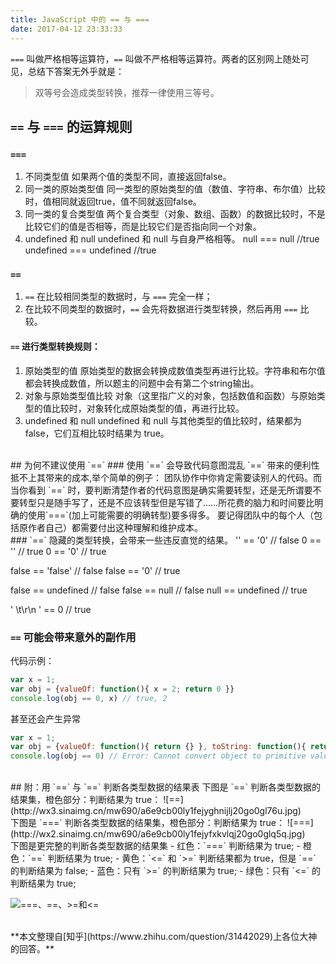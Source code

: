 ```yaml
---
title: JavaScript 中的 == 与 ===
date: 2017-04-12 23:33:33
---
```


`===` 叫做严格相等运算符，`==` 叫做不严格相等运算符。两者的区别网上随处可见，总结下答案无外乎就是：
>双等号会造成类型转换，推荐一律使用三等号。

<!--more-->

## `==` 与 `===` 的运算规则
### `===`
1. 不同类型值
如果两个值的类型不同，直接返回false。
2. 同一类的原始类型值
同一类型的原始类型的值（数值、字符串、布尔值）比较时，值相同就返回true，值不同就返回false。
3. 同一类的复合类型值
两个复合类型（对象、数组、函数）的数据比较时，不是比较它们的值是否相等，而是比较它们是否指向同一个对象。
4. undefined 和 null
undefined 和 null 与自身严格相等。
null === null  //true
undefined === undefined  //true

### `==`
1. `==` 在比较相同类型的数据时，与 `===` 完全一样；
2. 在比较不同类型的数据时，`==` 会先将数据进行类型转换，然后再用 `===` 比较。

#### `==` 进行类型转换规则：
1. 原始类型的值
原始类型的数据会转换成数值类型再进行比较。字符串和布尔值都会转换成数值，所以题主的问题中会有第二个string输出。
2. 对象与原始类型值比较
对象（这里指广义的对象，包括数值和函数）与原始类型的值比较时，对象转化成原始类型的值，再进行比较。
3. undefined 和 null
undefined 和 null 与其他类型的值比较时，结果都为 false，它们互相比较时结果为 true。

<br/>
## 为何不建议使用 `==`
### 使用 `==` 会导致代码意图混乱
`==` 带来的便利性抵不上其带来的成本,举个简单的例子：
团队协作中你肯定需要读别人的代码。而当你看到 `==` 时，要判断清楚作者的代码意图是确实需要转型，还是无所谓要不要转型只是随手写了，还是不应该转型但是写错了……所花费的脑力和时间要比明确的使用`===`(加上可能需要的明确转型)要多得多。
要记得团队中的每个人（包括原作者自己）都需要付出这种理解和维护成本。

<br/>
### `==` 隐藏的类型转换，会带来一些违反直觉的结果。
'' == '0'           // false
0 == ''             // true
0 == '0'            // true

false == 'false'    // false
false == '0'        // true

false == undefined  // false
false == null       // false
null == undefined   // true

' \t\r\n ' == 0     // true

### `==` 可能会带来意外的副作用
代码示例：
```JavaScript
var x = 1;
var obj = {valueOf: function(){ x = 2; return 0 }}
console.log(obj == 0, x) // true, 2
```
甚至还会产生异常
```JavaScript
var x = 1;
var obj = {valueOf: function(){ return {} }, toString: function(){ return {}}}
console.log(obj == 0) // Error: Cannot convert object to primitive value
```

<br/>
## 附：用 `==` 与 `==` 判断各类型数据的结果表
下图是 `==` 判断各类型数据的结果集，橙色部分：判断结果为 true：
![==](http://wx3.sinaimg.cn/mw690/a6e9cb00ly1fejyghnijlj20go0gl76u.jpg)
<br/>
下图是 `===` 判断各类型数据的结果集，橙色部分：判断结果为 true：
![===](http://wx2.sinaimg.cn/mw690/a6e9cb00ly1fejyfxkvlqj20go0glq5q.jpg)
<br/>
下图是更完整的判断各类型数据的结果集
- 红色：`===` 判断结果为 true;
- 橙色：`==` 判断结果为 true;
- 黄色：`<=` 和 `>=` 判断结果都为 true，但是 `==` 的判断结果为 false;
- 蓝色：只有 `>=` 的判断结果为 true;
- 绿色：只有 `<=` 的判断结果为 true;
 
![===、==、>=和<=](http://wx3.sinaimg.cn/mw690/a6e9cb00ly1fejyfug2wlj20go0gnade.jpg)


<br/>
**本文整理自[知乎](https://www.zhihu.com/question/31442029)上各位大神的回答。**